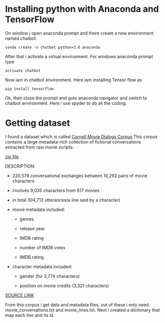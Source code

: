 # Installing python with Anaconda and TensorFlow
On window i open anaconda prompt and there create a new environment named chatbot.

	conda create -n chatbot python=3.6 anaconda

After that i activate a virtual environment.
For windows anaconda prompt type

	activate chatbot

Now iam in chatbot environment. Here iam installing Tensor flow as

	pip install tensorflow

Ok, then close the prompt and goto anaconda navigator and switch to chatbot environment. Here i use spyder to do all the coding.

# Getting dataset 
I found a dataset which is called [Cornell Movie Dialogs Corpus](http://www.cs.cornell.edu/~cristian/Cornell_Movie-Dialogs_Corpus.html).This corpus contains a large metadata-rich collection of fictional conversations extracted from raw movie scripts:

[zip file](http://www.cs.cornell.edu/~cristian/data/cornell_movie_dialogs_corpus.zip)

DESCRIPTION:
- 220,579 conversational exchanges between 10,292 pairs of movie characters

- involves 9,035 characters from 617 movies

- in total 304,713 utterances(a line said by a character)

- movie metadata included:

    - genres

    - release year

    - IMDB rating

    - number of IMDB votes

    - IMDB rating

- character metadata included:

    - gender (for 3,774 characters)

    - position on movie credits (3,321 characters)

[SOURCE LINK](http://www.cs.cornell.edu/~cristian/Cornell_Movie-Dialogs_Corpus.html)

From this corpus i get data and metadata files, out of these i only need movie_conversations.txt and movie_lines.txt. Next i created a dictionary that map each line and its id.
